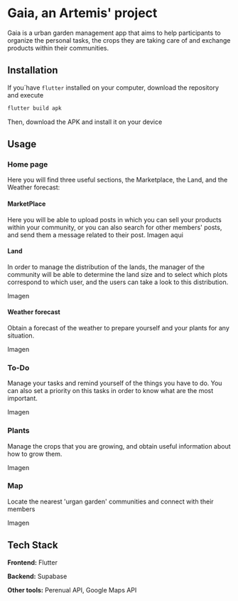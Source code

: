 
# Gaia, an Artemis' project

Gaia is a urban garden management app that aims to help participants to organize the personal tasks, the crops they are taking care of and exchange products within their communities.


## Installation

If you´have ```flutter``` installed on your computer, download the repository and execute
```bash
flutter build apk
```
Then, download the APK and install it on your device
## Usage

### Home page
Here you will find three useful sections, the Marketplace, the Land, and the Weather forecast:

#### MarketPlace

Here you will be able to upload posts in which you can sell your products within your community, or you can also search for other members' posts, and send them a message related to their post.
Imagen aqui

#### Land

In order to manage the distribution of the lands, the manager of the community will be able to determine the land size and to select which plots correspond to which user, and the users can take a look to this distribution.

Imagen

#### Weather forecast

Obtain a forecast of the weather to prepare yourself and your plants for any situation.

Imagen

### To-Do

Manage your tasks and remind yourself of the things you have to do. You can also set a priority on this tasks in order to know what are the most important.

Imagen

### Plants

Manage the crops that you are growing, and obtain useful information about how to grow them.

Imagen

### Map

Locate the nearest 'urgan garden' communities and connect with their members

Imagen
## Tech Stack

**Frontend:** Flutter

**Backend:** Supabase

**Other tools:** Perenual API, Google Maps API

